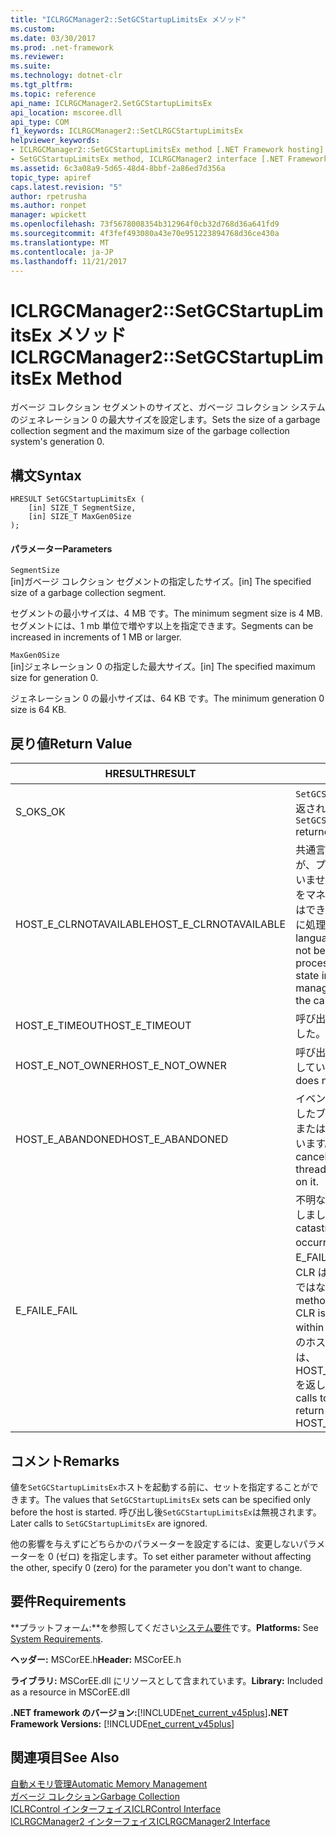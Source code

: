 ```yaml
---
title: "ICLRGCManager2::SetGCStartupLimitsEx メソッド"
ms.custom: 
ms.date: 03/30/2017
ms.prod: .net-framework
ms.reviewer: 
ms.suite: 
ms.technology: dotnet-clr
ms.tgt_pltfrm: 
ms.topic: reference
api_name: ICLRGCManager2.SetGCStartupLimitsEx
api_location: mscoree.dll
api_type: COM
f1_keywords: ICLRGCManager2::SetCLRGCStartupLimitsEx
helpviewer_keywords:
- ICLRGCManager2::SetGCStartupLimitsEx method [.NET Framework hosting]
- SetGCStartupLimitsEx method, ICLRGCManager2 interface [.NET Framework hosting]
ms.assetid: 6c3a08a9-5d65-48d4-8bbf-2a86ed7d356a
topic_type: apiref
caps.latest.revision: "5"
author: rpetrusha
ms.author: ronpet
manager: wpickett
ms.openlocfilehash: 73f5678008354b312964f0cb32d768d36a641fd9
ms.sourcegitcommit: 4f3fef493080a43e70e951223894768d36ce430a
ms.translationtype: MT
ms.contentlocale: ja-JP
ms.lasthandoff: 11/21/2017
---
```

# <a name="iclrgcmanager2setgcstartuplimitsex-method"></a><span data-ttu-id="3ec62-102">ICLRGCManager2::SetGCStartupLimitsEx メソッド</span><span class="sxs-lookup"><span data-stu-id="3ec62-102">ICLRGCManager2::SetGCStartupLimitsEx Method</span></span>
<span data-ttu-id="3ec62-103">ガベージ コレクション セグメントのサイズと、ガベージ コレクション システムのジェネレーション 0 の最大サイズを設定します。</span><span class="sxs-lookup"><span data-stu-id="3ec62-103">Sets the size of a garbage collection segment and the maximum size of the garbage collection system's generation 0.</span></span>  
  
## <a name="syntax"></a><span data-ttu-id="3ec62-104">構文</span><span class="sxs-lookup"><span data-stu-id="3ec62-104">Syntax</span></span>  
  
```  
HRESULT SetGCStartupLimitsEx (  
    [in] SIZE_T SegmentSize,   
    [in] SIZE_T MaxGen0Size  
);  
```  
  
#### <a name="parameters"></a><span data-ttu-id="3ec62-105">パラメーター</span><span class="sxs-lookup"><span data-stu-id="3ec62-105">Parameters</span></span>  
 `SegmentSize`  
 <span data-ttu-id="3ec62-106">[in]ガベージ コレクション セグメントの指定したサイズ。</span><span class="sxs-lookup"><span data-stu-id="3ec62-106">[in] The specified size of a garbage collection segment.</span></span>  
  
 <span data-ttu-id="3ec62-107">セグメントの最小サイズは、4 MB です。</span><span class="sxs-lookup"><span data-stu-id="3ec62-107">The minimum segment size is 4 MB.</span></span> <span data-ttu-id="3ec62-108">セグメントには、1 mb 単位で増やす以上を指定できます。</span><span class="sxs-lookup"><span data-stu-id="3ec62-108">Segments can be increased in increments of 1 MB or larger.</span></span>  
  
 `MaxGen0Size`  
 <span data-ttu-id="3ec62-109">[in]ジェネレーション 0 の指定した最大サイズ。</span><span class="sxs-lookup"><span data-stu-id="3ec62-109">[in] The specified maximum size for generation 0.</span></span>  
  
 <span data-ttu-id="3ec62-110">ジェネレーション 0 の最小サイズは、64 KB です。</span><span class="sxs-lookup"><span data-stu-id="3ec62-110">The minimum generation 0 size is 64 KB.</span></span>  
  
## <a name="return-value"></a><span data-ttu-id="3ec62-111">戻り値</span><span class="sxs-lookup"><span data-stu-id="3ec62-111">Return Value</span></span>  
  
|<span data-ttu-id="3ec62-112">HRESULT</span><span class="sxs-lookup"><span data-stu-id="3ec62-112">HRESULT</span></span>|<span data-ttu-id="3ec62-113">説明</span><span class="sxs-lookup"><span data-stu-id="3ec62-113">Description</span></span>|  
|-------------|-----------------|  
|<span data-ttu-id="3ec62-114">S_OK</span><span class="sxs-lookup"><span data-stu-id="3ec62-114">S_OK</span></span>|<span data-ttu-id="3ec62-115">`SetGCStartupLimitsEx`正常に返されます。</span><span class="sxs-lookup"><span data-stu-id="3ec62-115">`SetGCStartupLimitsEx` returned successfully.</span></span>|  
|<span data-ttu-id="3ec62-116">HOST_E_CLRNOTAVAILABLE</span><span class="sxs-lookup"><span data-stu-id="3ec62-116">HOST_E_CLRNOTAVAILABLE</span></span>|<span data-ttu-id="3ec62-117">共通言語ランタイム (CLR) が、プロセスに読み込まれていませんまたは CLR は、状態をマネージ コードを実行またはできないの呼び出しは正常に処理します。</span><span class="sxs-lookup"><span data-stu-id="3ec62-117">The common language runtime (CLR) has not been loaded into a process, or the CLR is in a state in which it cannot run managed code or process the call successfully.</span></span>|  
|<span data-ttu-id="3ec62-118">HOST_E_TIMEOUT</span><span class="sxs-lookup"><span data-stu-id="3ec62-118">HOST_E_TIMEOUT</span></span>|<span data-ttu-id="3ec62-119">呼び出しがタイムアウトしました。</span><span class="sxs-lookup"><span data-stu-id="3ec62-119">The call timed out.</span></span>|  
|<span data-ttu-id="3ec62-120">HOST_E_NOT_OWNER</span><span class="sxs-lookup"><span data-stu-id="3ec62-120">HOST_E_NOT_OWNER</span></span>|<span data-ttu-id="3ec62-121">呼び出し元は、ロックを所有していません。</span><span class="sxs-lookup"><span data-stu-id="3ec62-121">The caller does not own the lock.</span></span>|  
|<span data-ttu-id="3ec62-122">HOST_E_ABANDONED</span><span class="sxs-lookup"><span data-stu-id="3ec62-122">HOST_E_ABANDONED</span></span>|<span data-ttu-id="3ec62-123">イベントがキャンセルされましたブロックされたスレッドまたはファイバーが待機しています。</span><span class="sxs-lookup"><span data-stu-id="3ec62-123">An event was canceled while a blocked thread or fiber was waiting on it.</span></span>|  
|<span data-ttu-id="3ec62-124">E_FAIL</span><span class="sxs-lookup"><span data-stu-id="3ec62-124">E_FAIL</span></span>|<span data-ttu-id="3ec62-125">不明な致命的なエラーが発生しました。</span><span class="sxs-lookup"><span data-stu-id="3ec62-125">An unknown catastrophic failure occurred.</span></span> <span data-ttu-id="3ec62-126">メソッドには、E_FAIL が返された、後に、CLR はプロセス内で使用可能ではなくなりました。</span><span class="sxs-lookup"><span data-stu-id="3ec62-126">After a method returns E_FAIL, the CLR is no longer usable within the process.</span></span> <span data-ttu-id="3ec62-127">メソッドのホストに以降の呼び出しでは、HOST_E_CLRNOTAVAILABLE を返します。</span><span class="sxs-lookup"><span data-stu-id="3ec62-127">Subsequent calls to hosting methods return HOST_E_CLRNOTAVAILABLE.</span></span>|  
  
## <a name="remarks"></a><span data-ttu-id="3ec62-128">コメント</span><span class="sxs-lookup"><span data-stu-id="3ec62-128">Remarks</span></span>  
 <span data-ttu-id="3ec62-129">値を`SetGCStartupLimitsEx`ホストを起動する前に、セットを指定することができます。</span><span class="sxs-lookup"><span data-stu-id="3ec62-129">The values that `SetGCStartupLimitsEx` sets can be specified only before the host is started.</span></span> <span data-ttu-id="3ec62-130">呼び出し後`SetGCStartupLimitsEx`は無視されます。</span><span class="sxs-lookup"><span data-stu-id="3ec62-130">Later calls to `SetGCStartupLimitsEx` are ignored.</span></span>  
  
 <span data-ttu-id="3ec62-131">他の影響を与えずにどちらかのパラメーターを設定するには、変更しないパラメーターを 0 (ゼロ) を指定します。</span><span class="sxs-lookup"><span data-stu-id="3ec62-131">To set either parameter without affecting the other, specify 0 (zero) for the parameter you don't want to change.</span></span>  
  
## <a name="requirements"></a><span data-ttu-id="3ec62-132">要件</span><span class="sxs-lookup"><span data-stu-id="3ec62-132">Requirements</span></span>  
 <span data-ttu-id="3ec62-133">**プラットフォーム:**を参照してください[システム要件](../../../../docs/framework/get-started/system-requirements.md)です。</span><span class="sxs-lookup"><span data-stu-id="3ec62-133">**Platforms:** See [System Requirements](../../../../docs/framework/get-started/system-requirements.md).</span></span>  
  
 <span data-ttu-id="3ec62-134">**ヘッダー:** MSCorEE.h</span><span class="sxs-lookup"><span data-stu-id="3ec62-134">**Header:** MSCorEE.h</span></span>  
  
 <span data-ttu-id="3ec62-135">**ライブラリ:** MSCorEE.dll にリソースとして含まれています。</span><span class="sxs-lookup"><span data-stu-id="3ec62-135">**Library:** Included as a resource in MSCorEE.dll</span></span>  
  
 <span data-ttu-id="3ec62-136">**.NET framework のバージョン:**[!INCLUDE[net_current_v45plus](../../../../includes/net-current-v45plus-md.md)]</span><span class="sxs-lookup"><span data-stu-id="3ec62-136">**.NET Framework Versions:** [!INCLUDE[net_current_v45plus](../../../../includes/net-current-v45plus-md.md)]</span></span>  
  
## <a name="see-also"></a><span data-ttu-id="3ec62-137">関連項目</span><span class="sxs-lookup"><span data-stu-id="3ec62-137">See Also</span></span>  
 [<span data-ttu-id="3ec62-138">自動メモリ管理</span><span class="sxs-lookup"><span data-stu-id="3ec62-138">Automatic Memory Management</span></span>](../../../../docs/standard/automatic-memory-management.md)  
 [<span data-ttu-id="3ec62-139">ガベージ コレクション</span><span class="sxs-lookup"><span data-stu-id="3ec62-139">Garbage Collection</span></span>](../../../../docs/standard/garbage-collection/index.md)  
 [<span data-ttu-id="3ec62-140">ICLRControl インターフェイス</span><span class="sxs-lookup"><span data-stu-id="3ec62-140">ICLRControl Interface</span></span>](../../../../docs/framework/unmanaged-api/hosting/iclrcontrol-interface.md)  
 [<span data-ttu-id="3ec62-141">ICLRGCManager2 インターフェイス</span><span class="sxs-lookup"><span data-stu-id="3ec62-141">ICLRGCManager2 Interface</span></span>](../../../../docs/framework/unmanaged-api/hosting/iclrgcmanager2-interface.md)
